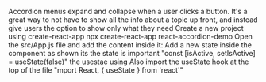 Accordion menus expand and collapse when a user clicks a button. It's a great way to not have to show all the info about a topic up front, and instead give users the option to show only what they need
Create a new project using create-react-app
npx create-react-app react-accordion-demo
Open the src/App.js file and add the content inside it:
Add a new state inside the component as shown
its the state is important "const [isActive, setIsActive] = useState(false)" the usestae using
Also import the useState hook at the top of the file "mport React, { useState } from 'react'"
